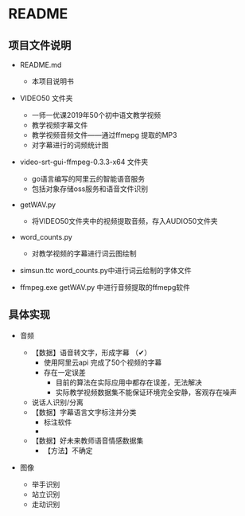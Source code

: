 # README
## 项目文件说明
- README.md
    - 本项目说明书
    
- VIDEO50 文件夹 
    - 一师一优课2019年50个初中语文教学视频
    - 教学视频字幕文件
    - 教学视频音频文件——通过ffmepg 提取的MP3
    - 对字幕进行的词频统计图
  
- video-srt-gui-ffmpeg-0.3.3-x64 文件夹
    - go语言编写的阿里云的智能语音服务
    - 包括对象存储oss服务和语音文件识别
  
- getWAV.py
    - 将VIDEO50文件夹中的视频提取音频，存入AUDIO50文件夹
  
- word_counts.py
    - 对教学视频的字幕进行词云图绘制
  
- simsun.ttc
    word_counts.py中进行词云绘制的字体文件
  
- ffmpeg.exe
    getWAV.py 中进行音频提取的ffmepg软件
  
## 具体实现
- 音频
    - 【数据】语音转文字，形成字幕 （✔）
      - 使用阿里云api 完成了50个视频的字幕
      - 存在一定误差
          - 目前的算法在实际应用中都存在误差，无法解决
          - 实际教学视频数据集不能保证环境完全安静，客观存在噪声
    - 说话人识别/分离
    - 【数据】字幕语言文字标注并分类
      - 标注软件
      -
  - 【数据】好未来教师语音情感数据集
    - 【方法】不确定
  
- 图像
  - 举手识别
  - 站立识别
  - 走动识别
  


  